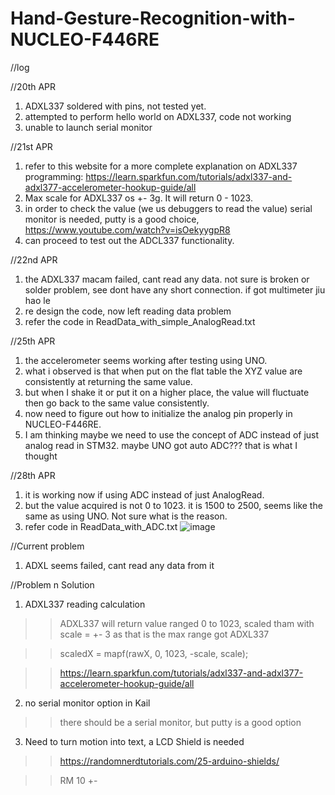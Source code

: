 # Hand-Gesture-Recognition-with-NUCLEO-F446RE


//log

//20th APR
1. ADXL337 soldered with pins, not tested yet.
2. attempted to perform hello world on ADXL337, code not working
3. unable to launch serial monitor

//21st APR
1. refer to this website for a more complete explanation on ADXL337 programming: https://learn.sparkfun.com/tutorials/adxl337-and-adxl377-accelerometer-hookup-guide/all
2. Max scale for ADXL337 os +- 3g. It will return 0 - 1023.
3. in order to check the value (we us debuggers to read the value) serial monitor is needed, putty is a good choice, https://www.youtube.com/watch?v=isOekyygpR8
4. can proceed to test out the ADCL337 functionality.

//22nd APR
1. the ADXL337 macam failed, cant read any data. not sure is broken or solder problem, see dont have any short connection. if got multimeter jiu hao le
2. re design the code, now left reading data problem
3. refer the code in ReadData_with_simple_AnalogRead.txt

//25th APR
1. the accelerometer seems working after testing using UNO.
2. what i observed is that when put on the flat table the XYZ value are consistently at returning the same value.
3. but when I shake it or put it on a higher place, the value will fluctuate then go back to the same value consistently.
4. now need to figure out how to initialize the analog pin properly in NUCLEO-F446RE.
5. I am thinking maybe we need to use the concept of ADC instead of just analog read in STM32. maybe UNO got auto ADC??? that is what I thought

//28th APR
1. it is working now if using ADC instead of just AnalogRead.
2. but the value acquired is not 0 to 1023. it is 1500 to 2500, seems like the same as using UNO. Not sure what is the reason.
3. refer code in ReadData_with_ADC.txt
![image](https://user-images.githubusercontent.com/55950816/116252847-869e6480-a7a2-11eb-81b9-3718e669c62f.png)


//Current problem
1. ADXL seems failed, cant read any data from it

//Problem n Solution
1. ADXL337 reading calculation
>> ADXL337 will return value ranged 0 to 1023, scaled tham with scale = +- 3 as that is the max range got ADXL337

>> scaledX = mapf(rawX, 0, 1023, -scale, scale);

>> https://learn.sparkfun.com/tutorials/adxl337-and-adxl377-accelerometer-hookup-guide/all

2. no serial monitor option in Kail
>> there should be a serial monitor, but putty is a good option

3. Need to turn motion into text, a LCD Shield is needed
>> https://randomnerdtutorials.com/25-arduino-shields/

>> RM 10 +-



